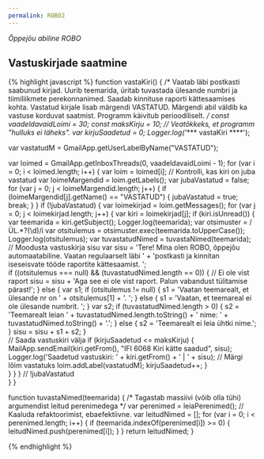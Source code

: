 ```yaml
---
permalink: ROBO2
---
```


_Õppejõu abiline ROBO_

## Vastuskirjade saatmine

{% highlight javascript %}
function vastaKiri() {
/*
  Vaatab läbi postkasti saabunud kirjad. Uurib teemarida, üritab tuvastada ülesande numbri ja
  tiimiliikmete perekonnanimed. Saadab kinnituse raporti kättesaamises kohta.
  Vastatud kirjale lisab märgendi VASTATUD. Märgendi abil väldib ka vastuse korduvat saatmist.
  Programm käivitub perioodiliselt. 
*/
  const vaadeldavaidLoimi = 30;
  const maksKirju = 10; // Veatõkkeks, et programm "hulluks ei läheks".
  var kirjuSaadetud = 0;
  Logger.log('**** vastaKiri ****');
 
  var vastatudM = GmailApp.getUserLabelByName("VASTATUD");
  
  var loimed = GmailApp.getInboxThreads(0, vaadeldavaidLoimi - 1);
  for (var i = 0; i < loimed.length; i++) {
    var loim = loimed[i]; 
    // Kontrolli, kas kiri on juba vastatud
    var loimeMargendid = loim.getLabels();
    var jubaVastatud = false;
    for (var j = 0; j < loimeMargendid.length; j++) {
      if (loimeMargendid[j].getName() == "VASTATUD") {
        jubaVastatud = true;
        break;
      }
    }
    if (!jubaVastatud) { 
      var loimekirjad = loim.getMessages();
      for (var j = 0; j < loimekirjad.length; j++) {
        var kiri = loimekirjad[j];
        if (kiri.isUnread()) {
          var teemarida = kiri.getSubject();
          Logger.log(teemarida);
          var otsimuster = /ÜL.*?(\d)/i
          var otsitulemus = otsimuster.exec(teemarida.toUpperCase());
          Logger.log(otsitulemus);
          var tuvastatudNimed = tuvastaNimed(teemarida);
          // Moodusta vastuskirja sisu
          var sisu = 
              'Tere! Mina olen ROBO, õppejõu automaatabiline. Vaatan regulaarselt läbi ' +
                'postkasti ja kinnitan iseseisvate tööde raportite kättesaamist. ';  
          if ((otsitulemus === null) && (tuvastatudNimed.length == 0)) { // Ei ole vist raport
            sisu = sisu +
              'Aga see ei ole vist raport. Palun vabandust tülitamise pärast!';
          }
          else {
            var s1;
            if (otsitulemus != null) {
              s1 = 'Vaatan teemarealt, et ülesande nr on ' + otsitulemus[1] + '. ';
            } else {
              s1 = 'Vaatan, et teemareal ei ole ülesande numbrit. ';
            }
            var s2;
            if (tuvastatudNimed.length > 0) {
              s2 = 'Teemarealt leian ' + tuvastatudNimed.length.toString() + ' nime: ' + 
                tuvastatudNimed.toString() + '.';
            } else {
              s2 = 'Teemarealt ei leia ühtki nime.';
            }
            sisu = sisu + s1 + s2;
          }  
          // Saada vastuskiri välja
          if (kirjuSaadetud <= maksKirju) {
            MailApp.sendEmail(kiri.getFrom(),
                              "IFI 6068 Kiri kätte saadud", sisu);
            Logger.log('Saadetud vastuskiri: ' + kiri.getFrom() + ' | ' + sisu);
            // Märgi lõim vastatuks
            loim.addLabel(vastatudM);
            kirjuSaadetud++;
          }  
        }
      }
    } // !jubaVastatud  
  }
}  

function tuvastaNimed(teemarida) {
/*
  Tagastab massiivi (võib olla tühi) argumendist leitud perenimedega
*/
  var perenimed = leiaPerenimed(); // Kaaluda refaktoorimist, ebaefektiivne.
  var leitudNimed = [];
  for (var i = 0; i < perenimed.length; i++) {
    if (teemarida.indexOf(perenimed[i]) >= 0) {
      leitudNimed.push(perenimed[i]);
    }
  }
  return leitudNimed;
}

{% endhighlight %}
